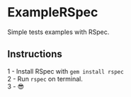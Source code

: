 # ExampleRSpec
Simple tests examples with RSpec.

## Instructions
1 - Install RSpec with `gem install rspec`<br />
2 - Run `rspec` on terminal.<br />
3 - 😎<br />
